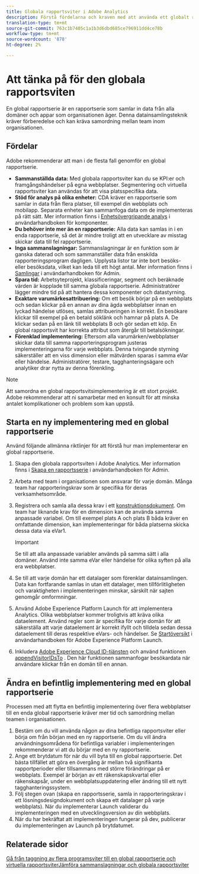 ```yaml
---
title: Globala rapportsviter i Adobe Analytics
description: Förstå fördelarna och kraven med att använda ett globalt rapporteringsprogram.
translation-type: tm+mt
source-git-commit: 763c1b7405c1a1b3d6dbd685ce796911dd4ce78b
workflow-type: tm+mt
source-wordcount: '878'
ht-degree: 2%

---
```



# Att tänka på för den globala rapportsviten

En global rapportserie är en rapportserie som samlar in data från alla domäner och appar som organisationen äger. Denna datainsamlingsteknik kräver förberedelse och kan kräva samordning mellan team inom organisationen.

## Fördelar

Adobe rekommenderar att man i de flesta fall genomför en global rapportserie.

* **Sammanställda data:** Med globala rapportsviter kan du se KPI:er och framgångshändelser på egna webbplatser. Segmentering och virtuella rapportsviter kan användas för att visa platsspecifika data.
* **Stöd för analys på olika enheter:** CDA kräver en rapportserie som samlar in data från flera platser, till exempel din webbplats och mobilapp. Separata enheter kan sammanfoga data om de implementeras på rätt sätt. Mer information finns i [Enhetsövergripande analys](../../components/cda/overview.md) i användarhandboken för komponenter.
* **Du behöver inte mer än en rapportserie:** Alla data kan samlas in i en enda rapportserie, så det är mindre troligt att en utvecklare av misstag skickar data till fel rapportserie.
* **Inga sammanslagningar:** Sammanslagningar är en funktion som är ganska daterad och som sammanställer data från enskilda rapporteringsprogram dagligen. Upplysta listor tar inte bort besöks- eller besöksdata, vilket kan leda till ett högt antal. Mer information finns i [Samlingar](../../admin/c-manage-report-suites/rollup-report-suite.md) i användarhandboken för Admin.
* **Spara tid:** Arbetsyteprojekt, klassificeringar, segment och beräknade värden är kopplade till samma globala rapportserie. Administratörer lägger mindre tid på att hantera dessa komponenter och datastyrning.
* **Exaktare varumärkesattribuering:** Om ett besök börjar på en webbplats och sedan klickar på en annan av dina ägda webbplatser innan en lyckad händelse utlöses, samlas attribueringen in korrekt. En besökare klickar till exempel på en betald söklänk och hamnar på plats A. De klickar sedan på en länk till webbplats B och gör sedan ett köp. En global rapportsvit har korrekta attribut som återgår till betalsökningar.
* **Förenklad implementering:** Eftersom alla varumärken/webbplatser skickar data till samma rapporteringsprogram justeras implementeringarna för varje webbplats. Denna tvingande styrning säkerställer att en viss dimension eller mätvärden sparas i samma eVar eller händelse. Administratörer, testare, tagghanteringsägare och analytiker drar nytta av denna förenkling.

>[!NOTE]
>
>Att samordna en global rapportsvitsimplementering är ett stort projekt. Adobe rekommenderar att ni samarbetar med en konsult för att minska antalet komplikationer och problem som kan uppstå.

## Starta en ny implementering med en global rapportserie

Använd följande allmänna riktlinjer för att förstå hur man implementerar en global rapportserie.

1. Skapa den globala rapportsviten i Adobe Analytics. Mer information finns i [Skapa en rapportsserie](../../admin/admin-console/create-report-suite.md) i användarhandboken för Admin.
1. Arbeta med team i organisationen som ansvarar för varje domän. Många team har rapporteringskrav som är specifika för deras verksamhetsområde.
1. Registrera och samla alla dessa krav i ett [konstruktionsdokument](solution-design.md). Om team har liknande krav för en dimension kan de använda samma anpassade variabel. Om till exempel plats A och plats B båda kräver en omfattande dimension, kan implementeringar för båda platserna skicka dessa data via eVar1.

   >[!IMPORTANT]
   >
   >Se till att alla anpassade variabler används på samma sätt i alla domäner. Använd inte samma eVar eller händelse för olika syften på alla era webbplatser.
1. Se till att varje domän har ett datalager som förenklar datainsamlingen. Data kan fortfarande samlas in utan ett datalager, men tillförlitligheten och varaktigheten i implementeringen minskar, särskilt när sajten genomgår omformningar.
1. Använd Adobe Experience Platform Launch för att implementera Analytics. Olika webbplatser kommer troligtvis att kräva olika dataelement. Använd regler som är specifika för varje domän för att säkerställa att varje dataelement är korrekt ifyllt och tilldela sedan dessa dataelement till deras respektive eVars- och händelser. Se [Startöversikt](https://docs.adobe.com/content/help/en/launch/using/overview.html) i användarhandboken för Adobe Experience Platform Launch.
1. Inkludera [Adobe Experience Cloud ID-tjänsten](https://docs.adobe.com/content/help/sv-SE/id-service/using/home.html) och använd funktionen [appendVisitorIDsTo](https://docs.adobe.com/content/help/en/id-service/using/id-service-api/methods/appendvisitorid.html) . Den här funktionen sammanfogar besökardata när användare klickar från en domän till en annan.

## Ändra en befintlig implementering med en global rapportserie

Processen med att flytta en befintlig implementering över flera webbplatser till en enda global rapportserie kräver mer tid och samordning mellan teamen i organisationen.

1. Bestäm om du vill använda någon av dina befintliga rapportsviter eller börja om från början med en ny rapportserie. Om du vill ändra användningsområdena för befintliga variabler i implementeringen rekommenderar vi att du börjar med en ny rapportserie.
2. Ange ett brytdatum för när du vill byta till en global rapportserie. Det bästa tillfället att göra en övergång är mellan två signifikanta rapportperioder eller tillsammans med större förändringar på er webbplats. Exempel är början av ett räkenskapskvartal eller räkenskapsår, under en webbplatsuppdatering eller ändring till ett nytt tagghanteringssystem.
3. Följ stegen ovan (skapa en rapportsserie, samla in rapporteringskrav i ett lösningsdesigndokument och skapa ett datalager på varje webbplats). När du implementerar Launch validerar du implementeringen med en utvecklingsversion av din webbplats.
4. När du har bekräftat att implementeringen fungerar på dev, publicerar du implementeringen av Launch på brytdatumet.

## Relaterade sidor

[Gå från taggning av flera programsviter till en global rapportserie och virtuella rapportsviter](../../components/vrs/vrs-considerations.md)[Jämföra sammanslagningar och globala rapportsviter](../../admin/c-manage-report-suites/rollup-report-suite.md)
